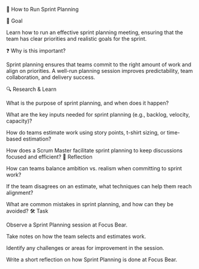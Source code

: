 📅 How to Run Sprint Planning

🎯 Goal

Learn how to run an effective sprint planning meeting, ensuring that the team has clear priorities and realistic goals for the sprint.

❓ Why is this important?

Sprint planning ensures that teams commit to the right amount of work and align on priorities. A well-run planning session improves predictability, team collaboration, and delivery success.

🔍 Research & Learn


What is the purpose of sprint planning, and when does it happen?

What are the key inputs needed for sprint planning (e.g., backlog, velocity, capacity)?

How do teams estimate work using story points, t-shirt sizing, or time-based estimation?

How does a Scrum Master facilitate sprint planning to keep discussions focused and efficient?
📝 Reflection


How can teams balance ambition vs. realism when committing to sprint work?

If the team disagrees on an estimate, what techniques can help them reach alignment?

What are common mistakes in sprint planning, and how can they be avoided?
🛠️ Task


Observe a Sprint Planning session at Focus Bear.

Take notes on how the team selects and estimates work.

Identify any challenges or areas for improvement in the session.

Write a short reflection on how Sprint Planning is done at Focus Bear.
